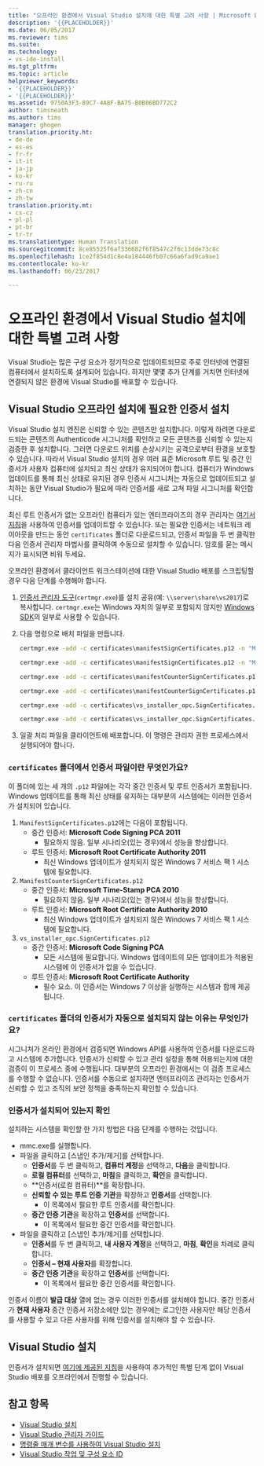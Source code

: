 ```yaml
---
title: "오프라인 환경에서 Visual Studio 설치에 대한 특별 고려 사항 | Microsoft Docs"
description: '{{PLACEHOLDER}}'
ms.date: 06/05/2017
ms.reviewer: tims
ms.suite: 
ms.technology:
- vs-ide-install
ms.tgt_pltfrm: 
ms.topic: article
helpviewer_keywords:
- '{{PLACEHOLDER}}'
- '{{PLACEHOLDER}}'
ms.assetid: 9750A3F3-89C7-4A8F-BA75-B0B06BD772C2
author: timsneath
ms.author: tims
manager: ghogen
translation.priority.ht:
- de-de
- es-es
- fr-fr
- it-it
- ja-jp
- ko-kr
- ru-ru
- zh-cn
- zh-tw
translation.priority.mt:
- cs-cz
- pl-pl
- pt-br
- tr-tr
ms.translationtype: Human Translation
ms.sourcegitcommit: 8ce85525f6af336682f6f8547c2f6c13dde73c8c
ms.openlocfilehash: 1ce2f854d1c8e4a184446fb07c66a6fad9ca9ae1
ms.contentlocale: ko-kr
ms.lasthandoff: 06/23/2017

---
```

# <a name="special-considerations-for-installing-visual-studio-in-an-offline-environment"></a>오프라인 환경에서 Visual Studio 설치에 대한 특별 고려 사항

Visual Studio는 많은 구성 요소가 정기적으로 업데이트되므로 주로 인터넷에 연결된 컴퓨터에서 설치하도록 설계되어 있습니다. 하지만 몇몇 추가 단계를 거치면 인터넷에 연결되지 않은 환경에 Visual Studio를 배포할 수 있습니다.

## <a name="install-certificates-needed-for-visual-studio-offline-installation"></a>Visual Studio 오프라인 설치에 필요한 인증서 설치
Visual Studio 설치 엔진은 신뢰할 수 있는 콘텐츠만 설치합니다. 이렇게 하려면 다운로드되는 콘텐츠의 Authenticode 시그니처를 확인하고 모든 콘텐츠를 신뢰할 수 있는지 검증한 후 설치합니다. 그러면 다운로드 위치를 손상시키는 공격으로부터 환경을 보호할 수 있습니다. 따라서 Visual Studio 설치의 경우 여러 표준 Microsoft 루트 및 중간 인증서가 사용자 컴퓨터에 설치되고 최신 상태가 유지되어야 합니다. 컴퓨터가 Windows 업데이트를 통해 최신 상태로 유지된 경우 인증서 시그니처는 자동으로 업데이트되고 설치하는 동안 Visual Studio가 필요에 따라 인증서를 새로 고쳐 파일 시그니처를 확인합니다. 

최신 루트 인증서가 없는 오프라인 컴퓨터가 있는 엔터프라이즈의 경우 관리자는 [여기서 지침](https://technet.microsoft.com/en-us/library/dn265983.aspx)을 사용하여 인증서를 업데이트할 수 있습니다. 또는 필요한 인증서는 네트워크 레이아웃을 만드는 동안 `certificates` 폴더로 다운로드되고, 인증서 파일을 두 번 클릭한 다음 인증서 관리자 마법사를 클릭하여 수동으로 설치할 수 있습니다. 암호를 묻는 메시지가 표시되면 비워 두세요.

오프라인 환경에서 클라이언트 워크스테이션에 대한 Visual Studio 배포를 스크립팅할 경우 다음 단계를 수행해야 합니다.

1. [인증서 관리자 도구](https://msdn.microsoft.com/en-us/library/e78byta0.aspx)(`certmgr.exe`)를 설치 공유(예: `\\server\share\vs2017`)로 복사합니다. `certmgr.exe`는 Windows 자치의 일부로 포함되지 않지만 [Windows SDK](https://developer.microsoft.com/en-US/windows/downloads/windows-10-sdk)의 일부로 사용할 수 있습니다. 

2. 다음 명령으로 배치 파일을 만듭니다.

   ```cmd
   certmgr.exe -add -c certificates\manifestSignCertificates.p12 -n "Microsoft Code Signing PCA 2011" -s -r LocalMachine CA
   
   certmgr.exe -add -c certificates\manifestSignCertificates.p12 -n "Microsoft Root Certificate Authority" -s -r LocalMachine root
   
   certmgr.exe -add -c certificates\manifestCounterSignCertificates.p12 -n "Microsoft Time-Stamp PCA 2010" -s -r LocalMachine CA
   
   certmgr.exe -add -c certificates\manifestCounterSignCertificates.p12 -n "Microsoft Root Certificate Authority" -s -r LocalMachine root
   
   certmgr.exe -add -c certificates\vs_installer_opc.SignCertificates.p12 -n "Microsoft Code Signing PCA" -s -r LocalMachine CA
   
   certmgr.exe -add -c certificates\vs_installer_opc.SignCertificates.p12 -n "Microsoft Root Certificate Authority" -s -r LocalMachine root
   ```

3. 일괄 처리 파일을 클라이언트에 배포합니다. 이 명령은 관리자 권한 프로세스에서 실행되어야 합니다.

### <a name="what-are-the-certificates-files-in-the-certificates-folder"></a>`certificates` 폴더에서 인증서 파일이란 무엇인가요?
이 폴더에 있는 세 개의 `.p12` 파일에는 각각 중간 인증서 및 루트 인증서가 포함됩니다. Windows 업데이트를 통해 최신 상태를 유지하는 대부분의 시스템에는 이러한 인증서가 설치되어 있습니다.

1. `ManifestSignCertificates.p12`에는 다음이 포함됩니다.
    * 중간 인증서: **Microsoft Code Signing PCA 2011**
        * 필요하지 않음. 일부 시나리오(있는 경우)에서 성능을 향상합니다.
    * 루트 인증서: **Microsoft Root Certificate Authority 2011**
        * 최신 Windows 업데이트가 설치되지 않은 Windows 7 서비스 팩 1 시스템에 필요합니다.
2. `ManifestCounterSignCertificates.p12`
    * 중간 인증서: **Microsoft Time-Stamp PCA 2010**
        * 필요하지 않음. 일부 시나리오(있는 경우)에서 성능을 향상합니다.
    * 루트 인증서: **Microsoft Root Certificate Authority 2010**
        * 최신 Windows 업데이트가 설치되지 않은 Windows 7 서비스 팩 1 시스템에 필요합니다.
3. `vs_installer_opc.SignCertificates.p12`
    * 중간 인증서: **Microsoft Code Signing PCA**
        * 모든 시스템에 필요합니다. Windows 업데이트의 모든 업데이트가 적용된 시스템에 이 인증서가 없을 수 있습니다.
    * 루트 인증서: **Microsoft Root Certificate Authority**
        * 필수 요소. 이 인증서는 Windows 7 이상을 실행하는 시스템과 함께 제공됩니다.

### <a name="why-are-the-certificates-from-the-certificates-folder-not-installed-automatically"></a>`certificates` 폴더의 인증서가 자동으로 설치되지 않는 이유는 무엇인가요?
시그니처가 온라인 환경에서 검증되면 Windows API를 사용하여 인증서를 다운로드하고 시스템에 추가합니다. 인증서가 신뢰할 수 있고 관리 설정을 통해 허용되는지에 대한 검증이 이 프로세스 중에 수행됩니다. 대부분의 오프라인 환경에서는 이 검증 프로세스를 수행할 수 없습니다. 인증서를 수동으로 설치하면 엔터프라이즈 관리자는 인증서가 신뢰할 수 있고 조직의 보안 정책을 충족하는지 확인할 수 있습니다.

### <a name="checking-if-certificates-are-already-installed"></a>인증서가 설치되어 있는지 확인
설치하는 시스템을 확인할 한 가지 방법은 다음 단계를 수행하는 것입니다.
* mmc.exe를 실행합니다.
* 파일을 클릭하고 [스냅인 추가/제거]를 선택합니다.
  * **인증서**를 두 번 클릭하고, **컴퓨터 계정**을 선택하고, **다음**을 클릭합니다.
  * **로컬 컴퓨터**를 선택하고, **마침**을 클릭하고, **확인**을 클릭합니다.
  * **인증서(로컬 컴퓨터)**를 확장합니다.
  * **신뢰할 수 있는 루트 인증 기관**을 확장하고 **인증서**를 선택합니다.
    * 이 목록에서 필요한 루트 인증서를 확인합니다.
  * **중간 인증 기관**을 확장하고 **인증서**를 선택합니다.
    * 이 목록에서 필요한 중간 인증서를 확인합니다.
* 파일을 클릭하고 [스냅인 추가/제거]를 선택합니다.
  * **인증서**를 두 번 클릭하고, **내 사용자 계정**을 선택하고, **마침**, **확인**을 차례로 클릭합니다.
  * **인증서 – 현재 사용자**를 확장합니다.
  * **중간 인증 기관**을 확장하고 **인증서**를 선택합니다.
    * 이 목록에서 필요한 중간 인증서를 확인합니다.
    
인증서 이름이 **발급 대상** 열에 없는 경우 이러한 인증서를 설치해야 합니다.  중간 인증서가 **현재 사용자** 중간 인증서 저장소에만 있는 경우에는 로그인한 사용자만 해당 인증서를 사용할 수 있고 다른 사용자를 위해 인증서를 설치해야 할 수 있습니다.

## <a name="install-visual-studio"></a>Visual Studio 설치
인증서가 설치되면 [여기에 제공된 지침](create-a-network-installation-of-visual-studio.md#deploying-from-a-network-installation)을 사용하여 추가적인 특별 단계 없이 Visual Studio 배포를 오프라인에서 진행할 수 있습니다.


## <a name="see-also"></a>참고 항목
* [Visual Studio 설치](install-visual-studio.md)
* [Visual Studio 관리자 가이드](visual-studio-administrator-guide.md)
* [명령줄 매개 변수를 사용하여 Visual Studio 설치](use-command-line-parameters-to-install-visual-studio.md)
* [Visual Studio 작업 및 구성 요소 ID](workload-and-component-ids.md)

